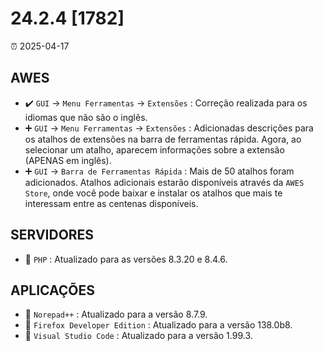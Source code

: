 # 24.2.4 [1782]

⏰ 2025-04-17

## AWES
- ✔️ `GUI` -> `Menu Ferramentas` -> `Extensões` : Correção realizada para os idiomas que não são o inglês.  
- ➕ `GUI` -> `Menu Ferramentas` -> `Extensões` : Adicionadas descrições para os atalhos de extensões na barra de ferramentas rápida. Agora, ao selecionar um atalho, aparecem informações sobre a extensão (APENAS em inglês).  
- ➕ `GUI` -> `Barra de Ferramentas Rápida` : Mais de 50 atalhos foram adicionados. Atalhos adicionais estarão disponíveis através da `AWES Store`, onde você pode baixar e instalar os atalhos que mais te interessam entre as centenas disponíveis.

## SERVIDORES
- 🔄 `PHP`    : Atualizado para as versões 8.3.20 e 8.4.6.

## APLICAÇÕES
- 🔄 `Norepad++` : Atualizado para a versão 8.7.9.
- 🔄 `Firefox Developer Edition` : Atualizado para a versão 138.0b8.
- 🔄 `Visual Studio Code` : Atualizado para a versão 1.99.3.
